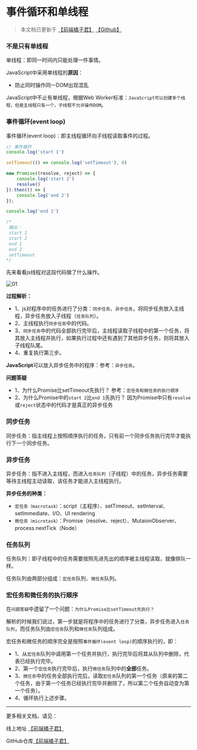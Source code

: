 # 事件循环和单线程

> 本文档已更新于 [【前端橘子君】](http://xiaoysosheng.top/#/javascript/单线程和事件循环) [【Github】](https://github.com/xiaoyaosheng-yu/library/blob/master/javascript/单线程和事件循环.md)

### 不是只有单线程
单线程：即同一时间内只能处理一件事情。

JavaScript中采用单线程的**原因**：
- 防止同时操作同一DOM出现混乱

JavaScript中不止有单线程，根据Web Worker标准：`JavaScript可以创建多个线程，但是主线程只有一个，子线程不允许操作DOM`。

### 事件循环(event loop)

事件循环(event loop)：即主线程循环向子线程读取事件的过程。

```javascript
// 事件循环
console.log('start 1')

setTimeout(() => console.log('setTimeout'), 0)

new Promise((resolve, reject) => {
    console.log('start 2')
    resolve()
}).then(() => {
    console.log('end 2')
});

console.log('end 1')

/*
 输出：
 start 1
 start 2
 end 1
 end 2
 setTimeout
*/
```

先来看看js线程对这段代码做了什么操作。

![01](http://xiaoysosheng.top:5000/images/event_loop/01.jpg)

**过程解析：**

- 1、js对程序中的任务进行了分类：`同步任务`、`异步任务`，将同步任务放入主线程，异步任务放入子线程（`任务队列`）。
- 2、主线程执行`同步任务`中的代码。
- 3、`同步任务`中的代码全部执行完毕后，主线程读取子线程中的第一个任务，将其放入主线程并执行，如果执行过程中还有遇到了其他异步任务，则将其放入子线程队尾。
- 4、重复执行第三步。

**JavaScript**可以放入异步任务中的程序：参考：`异步任务`。

**问题答疑**

- 1、为什么Promise比setTimeout先执行？ 参考：`宏任务和微任务的执行顺序`
- 2、为什么Promise中的`start 2`比`end 1`先执行？ 因为Promise中只有`resolve`或`reject`状态中的代码才是真正的异步任务

### 同步任务
同步任务：指主线程上按照顺序执行的任务，只有前一个同步任务执行完毕才能执行下一个同步任务。

### 异步任务
异步任务：指不进入主线程，而进入`任务队列`（子线程）中的任务，异步任务需要等待主线程主动读取，该任务才能进入主线程执行。

**异步任务的种类：**
- `宏任务（macrotask）`：script（主程序）、setTimeout、setInterval、setImmediate、I/O、UI rendering
- `微任务（microtask）`：Promise（resolve、reject）、MutaionObserver、process.nextTick（Node）

### 任务队列
任务队列：即子线程中的任务需要按照先进先出的顺序被主线程读取，就像排队一样。

任务队列由两部分组成：`宏任务`队列、`微任务`队列。

### 宏任务和微任务的执行顺序
在`问题答疑`中遗留了一个问题：`为什么Promise比setTimeout先执行？`

解析的时候我们说过，第一步就是将程序中的任务进行了分类，异步任务进入`任务队列`，而任务队列由`宏任务`队列和`微任务`队列组成。

宏任务和微任务的顺序完全是按照`事件循环(event loop)`的顺序执行的，即：
- 1、从`宏任务`队列中调用第一个任务并执行，执行完毕后将其从队列中删除，代表已经执行完毕。
- 2、第一个`宏任务`执行完毕后，执行`微任务`队列中的**全部**任务。
- 3、`微任务`中的任务全部执行完后，读取`宏任务`队列的第一个任务（原来的第二个任务，由于第一个任务已经执行完毕并删除了，所以第二个任务自动变为第一个任务）。
- 4、循环执行上述步骤。

----------

更多相关文档，请见：

线上地址 [【前端橘子君】](http://xiaoysosheng.top)

GitHub仓库[【前端橘子君】](https://github.com/xiaoyaosheng-yu/library)